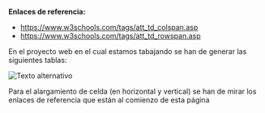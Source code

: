 **Enlaces de referencia:**
- https://www.w3schools.com/tags/att_td_colspan.asp
- https://www.w3schools.com/tags/att_td_rowspan.asp

En el proyecto web en el cual estamos tabajando se han de generar las siguientes tablas:

![Texto alternativo](https://github.com/dannylarrea/table-form/blob/main/tables.png)

Para el alargamiento de celda (en horizontal y vertical) se han de mirar los enlaces de referencia que están al comienzo de esta página

